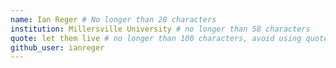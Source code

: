 ```yaml
---
name: Ian Reger # No longer than 28 characters
institution: Millersville University # no longer than 58 characters
quote: let them live # no longer than 100 characters, avoid using quotes(") to guarantee the format remains the same.
github_user: ianreger
---
```

